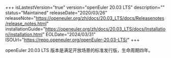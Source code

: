 +++
isLastestVersion="true"
version="openEuler 20.03 LTS"
description=""
status="Maintained"
releaseDate="2020/03/26"
releaseNote="https://openeuler.org/zh/docs/20.03_LTS/docs/Releasenotes/release_notes.html"
installationGuide="https://openeuler.org/zh/docs/20.03_LTS/docs/Installation/installation.html"
EOLDate="2024/03/31"
ISOUrl="https://repo.openeuler.org/openEuler-20.03-LTS/"
+++

openEuler 20.03 LTS 版本是满足开放场景的标准发行版，生命周期四年。